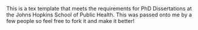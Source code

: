 This is a tex template that meets the requirements for PhD Dissertations at the Johns Hopkins School of Public Health. This was passed onto me by a few people so feel free to fork it and make it better!
